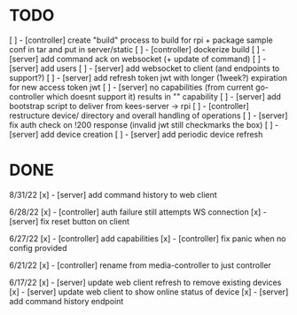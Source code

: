 TODO
=======
[ ] - [controller] create "build" process to build for rpi + package sample conf in tar and put in server/static
[ ] - [controller] dockerize build
[ ] - [server] add command ack on websocket (+ update of command)
[ ] - [server] add users
[ ] - [server] add websocket to client (and endpoints to support?)
[ ] - [server] add refresh token jwt with longer (1week?) expiration for new access token jwt
[ ] - [server] no capabilities (from current go-controller which doesnt support it) results in "" capability
[ ] - [server] add bootstrap script to deliver from kees-server -> rpi
[ ] - [controller] restructure device/ directory and overall handling of operations
[ ] - [server] fix auth check on !200 response (invalid jwt still checkmarks the box)
[ ] - [server] add device creation
[ ] - [server] add periodic device refresh

DONE
=======
8/31/22
[x] - [server] add command history to web client

6/28/22
[x] - [controller] auth failure still attempts WS connection
[x] - [server] fix reset button on client

6/27/22
[x] - [controller] add capabilities
[x] - [controller] fix panic when no config provided

6/21/22
[x] - [controller] rename from media-controller to just controller

6/17/22
[x] - [server] update web client refresh to remove existing devices
[x] - [server] update web client to show online status of device
[x] - [server] add command history endpoint
